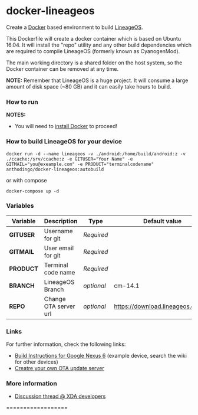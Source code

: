 docker-lineageos
==================

Create a [Docker] based environment to build [LineageOS].

This Dockerfile will create a docker container which is based on Ubuntu 16.04.
It will install the "repo" utility and any other build dependencies which are required to compile LineageOS (formerly known as CyanogenMod).

The main working directory is a shared folder on the host system, so the Docker container can be removed at any time.

**NOTE:** Remember that LineageOS is a huge project. It will consume a large amount of disk space (~80 GB) and it can easily take hours to build.

### How to run

**NOTES:**
* You will need to [install Docker][Docker_Installation] to proceed!

### How to build LineageOS for your device

```
docker run -d --name lineageos -v ./android:/home/build/android:z -v ./ccache:/srv/ccache:z -e GITUSER="Your Name" -e GITMAIL="you@exeample.com" -e PRODUCT="terminalcodename" anthodingo/docker-lineageos:autobuild
```

or with compose
```
docker-compose up -d
```

### Variables


| Variable | Description | Type | Default value | Example |
| -------- | ----------- | ---- | ------------- | ------- |
| **GITUSER** | Username for git | *Required* | | Your Name
| **GITMAIL** | User email for git | *Required* | | you@example.com
| **PRODUCT** | Terminal code name | *Required* | | shamu
| **BRANCH** | LineageOS Branch | *optional* | cm-14.1 |
| **REPO** | Change OTA server url | *optional* | https://download.lineageos.org/api

### Links

For further information, check the following links:

* [Build Instructions for Google Nexus 6][LineageOS_Build_Nexus_6] (example device, search the wiki for other devices)
* [Creatre your own OTA update server][Own_OTA_Update_Server]
### More information

* [Discussion thread @ XDA developers]

==================

[Docker]:                      https://www.docker.io/
[LineageOS]:                   http://lineageos.org/
[Docker_Installation]:         https://www.docker.io/gettingstarted/
[Screen_Shortcuts]:            http://www.pixelbeat.org/lkdb/screen.html
[LineageOS_Build_Nexus_6]:    http://wiki.lineageos.org/devices/shamu/build
[Own_OTA_Update_Server]:    https://github.com/julianxhokaxhiu/LineageOTA
[Discussion thread @ XDA developers]: http://forum.xda-developers.com/showthread.php?t=2650345
[dotcloud/docker#2224]:        https://github.com/dotcloud/docker/issues/2224
